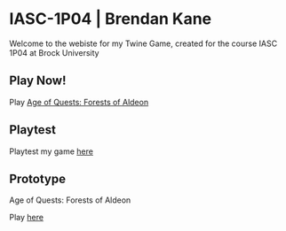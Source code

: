 # IASC-1P04 | Brendan Kane

Welcome to the webiste for my Twine Game, created for the course IASC 1P04 at Brock University

## Play Now!

Play [Age of Quests: Forests of Aldeon]()

## Playtest

Playtest my game [here](playtest/playtest)

## Prototype

Age of Quests: Forests of Aldeon 

Play [here](AgeofQuests_ForestsofAldeon/final_build/AgeofQuests_ForestsofAldeon_FinalBuild_2021_Oct31.html)

